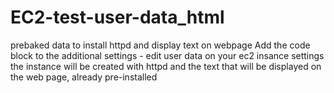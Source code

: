 # EC2-test-user-data_html
prebaked data to install httpd and display text on webpage
Add the code block to the additional settings - edit user data on your ec2 insance settings
the instance will be created with httpd and the text that will be displayed on the web page, already pre-installed
